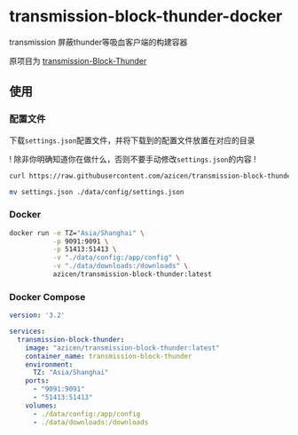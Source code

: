 # transmission-block-thunder-docker

transmission 屏蔽thunder等吸血客户端的构建容器

原项目为 [transmission-Block-Thunder](https://github.com/firedent/transmission-Block-Thunder)

## 使用

### 配置文件

下载`settings.json`配置文件，并将下载到的配置文件放置在对应的目录

! 除非你明确知道你在做什么，否则不要手动修改`settings.json`的内容 !

```sh
curl https://raw.githubusercontent.com/azicen/transmission-block-thunder-docker/main/settings.json -o settings.json

mv settings.json ./data/config/settings.json
```

### Docker
```sh
docker run -e TZ="Asia/Shanghai" \
           -p 9091:9091 \
           -p 51413:51413 \
           -v "./data/config:/app/config" \
           -v "./data/downloads:/downloads" \
           azicen/transmission-block-thunder:latest
```

### Docker Compose
```yaml
version: '3.2'

services:
  transmission-block-thunder:
    image: "azicen/transmission-block-thunder:latest"
    container_name: transmission-block-thunder
    environment:
      TZ: "Asia/Shanghai"
    ports:
      - "9091:9091"
      - "51413:51413"
    volumes:
      - ./data/config:/app/config
      - ./data/downloads:/downloads
```
